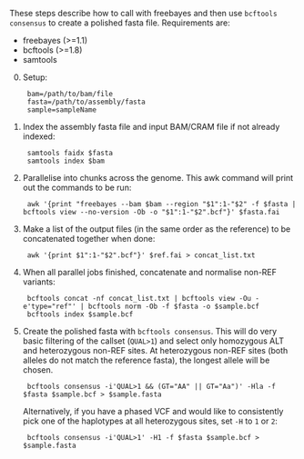 These steps describe how to call with freebayes and then use `bcftools consensus` to create a polished fasta file. Requirements are:

* freebayes (>=1.1)
* bcftools (>=1.8)
* samtools


0. Setup:

		bam=/path/to/bam/file
		fasta=/path/to/assembly/fasta
		sample=sampleName

1. Index the assembly fasta file and input BAM/CRAM file if not already indexed:

		samtools faidx $fasta
		samtools index $bam

2. Parallelise into chunks across the genome. This awk command will print out the commands to be run:

		awk '{print "freebayes --bam $bam --region "$1":1-"$2" -f $fasta | bcftools view --no-version -Ob -o "$1":1-"$2".bcf"}' $fasta.fai

3. Make a list of the output files (in the same order as the reference) to be concatenated together when done:

		awk '{print $1":1-"$2".bcf"}' $ref.fai > concat_list.txt

4. When all parallel jobs finished, concatenate and normalise non-REF variants:

		bcftools concat -nf concat_list.txt | bcftools view -Ou -e'type="ref"' | bcftools norm -Ob -f $fasta -o $sample.bcf
		bcftools index $sample.bcf

5. Create the polished fasta with `bcftools consensus`. This will do very basic filtering of the callset (`QUAL>1`) and select only homozygous ALT and heterozygous non-REF sites. At heterozygous non-REF sites (both alleles do not match the reference fasta), the longest allele will be chosen.

		bcftools consensus -i'QUAL>1 && (GT="AA" || GT="Aa")' -Hla -f $fasta $sample.bcf > $sample.fasta

	Alternatively, if you have a phased VCF and would like to consistently pick one of the haplotypes at all heterozygous sites, set `-H` to `1` or `2`:

		bcftools consensus -i'QUAL>1' -H1 -f $fasta $sample.bcf > $sample.fasta
